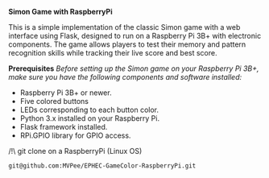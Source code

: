 **Simon Game with RaspberryPi**

This is a simple implementation of the classic Simon game with a web interface using Flask, designed to run on a Raspberry Pi 3B+ with electronic components. The game allows players to test their memory and pattern recognition skills while tracking their live score and best score.

**Prerequisites**
*Before setting up the Simon game on your Raspberry Pi 3B+, make sure you have the following components and software installed:*

+ Raspberry Pi 3B+ or newer.
+ Five colored buttons
+ LEDs corresponding to each button color.
+ Python 3.x installed on your Raspberry Pi.
+ Flask framework installed.
+ RPi.GPIO library for GPIO access.

/!\ git clone on a RaspberryPi (Linux OS)

```
git@github.com:MVPee/EPHEC-GameColor-RaspberryPi.git
```

